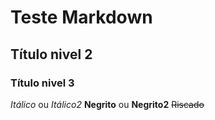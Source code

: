 # Teste Markdown
## Título nivel 2
### Título nivel 3

*Itálico* ou _Itálico2_
**Negrito** ou __Negrito2__
~~Riscado~~

